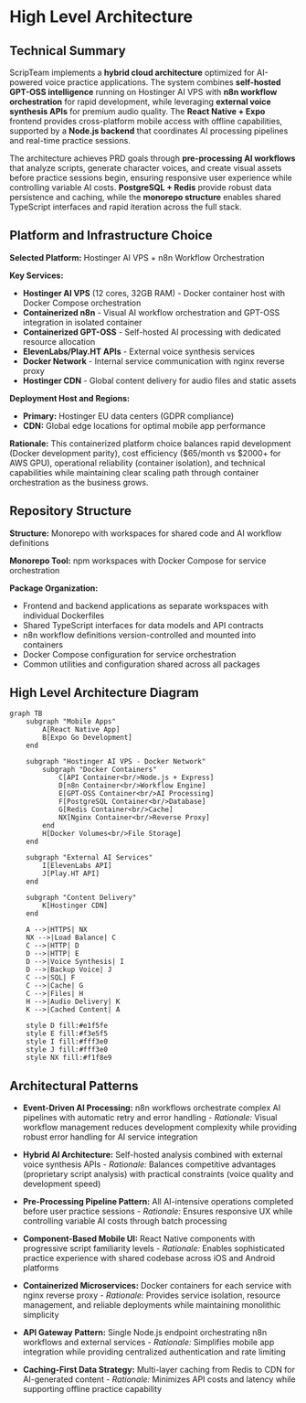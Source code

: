 # High Level Architecture

## Technical Summary

ScripTeam implements a **hybrid cloud architecture** optimized for AI-powered voice practice applications. The system combines **self-hosted GPT-OSS intelligence** running on Hostinger AI VPS with **n8n workflow orchestration** for rapid development, while leveraging **external voice synthesis APIs** for premium audio quality. The **React Native + Expo** frontend provides cross-platform mobile access with offline capabilities, supported by a **Node.js backend** that coordinates AI processing pipelines and real-time practice sessions.

The architecture achieves PRD goals through **pre-processing AI workflows** that analyze scripts, generate character voices, and create visual assets before practice sessions begin, ensuring responsive user experience while controlling variable AI costs. **PostgreSQL + Redis** provide robust data persistence and caching, while the **monorepo structure** enables shared TypeScript interfaces and rapid iteration across the full stack.

## Platform and Infrastructure Choice

**Selected Platform:** Hostinger AI VPS + n8n Workflow Orchestration

**Key Services:**
- **Hostinger AI VPS** (12 cores, 32GB RAM) - Docker container host with Docker Compose orchestration
- **Containerized n8n** - Visual AI workflow orchestration and GPT-OSS integration in isolated container
- **Containerized GPT-OSS** - Self-hosted AI processing with dedicated resource allocation
- **ElevenLabs/Play.HT APIs** - External voice synthesis services
- **Docker Network** - Internal service communication with nginx reverse proxy
- **Hostinger CDN** - Global content delivery for audio files and static assets

**Deployment Host and Regions:**
- **Primary:** Hostinger EU data centers (GDPR compliance)
- **CDN:** Global edge locations for optimal mobile app performance

**Rationale:** This containerized platform choice balances rapid development (Docker development parity), cost efficiency ($65/month vs $2000+ for AWS GPU), operational reliability (container isolation), and technical capabilities while maintaining clear scaling path through container orchestration as the business grows.

## Repository Structure

**Structure:** Monorepo with workspaces for shared code and AI workflow definitions

**Monorepo Tool:** npm workspaces with Docker Compose for service orchestration

**Package Organization:**
- Frontend and backend applications as separate workspaces with individual Dockerfiles
- Shared TypeScript interfaces for data models and API contracts
- n8n workflow definitions version-controlled and mounted into containers
- Docker Compose configuration for service orchestration
- Common utilities and configuration shared across all packages

## High Level Architecture Diagram

```mermaid
graph TB
    subgraph "Mobile Apps"
        A[React Native App]
        B[Expo Go Development]
    end

    subgraph "Hostinger AI VPS - Docker Network"
        subgraph "Docker Containers"
            C[API Container<br/>Node.js + Express]
            D[n8n Container<br/>Workflow Engine]
            E[GPT-OSS Container<br/>AI Processing]
            F[PostgreSQL Container<br/>Database]
            G[Redis Container<br/>Cache]
            NX[Nginx Container<br/>Reverse Proxy]
        end
        H[Docker Volumes<br/>File Storage]
    end

    subgraph "External AI Services"
        I[ElevenLabs API]
        J[Play.HT API]
    end

    subgraph "Content Delivery"
        K[Hostinger CDN]
    end

    A -->|HTTPS| NX
    NX -->|Load Balance| C
    C -->|HTTP| D
    D -->|HTTP| E
    D -->|Voice Synthesis| I
    D -->|Backup Voice| J
    C -->|SQL| F
    C -->|Cache| G
    C -->|Files| H
    H -->|Audio Delivery| K
    K -->|Cached Content| A

    style D fill:#e1f5fe
    style E fill:#f3e5f5
    style I fill:#fff3e0
    style J fill:#fff3e0
    style NX fill:#f1f8e9
```

## Architectural Patterns

- **Event-Driven AI Processing:** n8n workflows orchestrate complex AI pipelines with automatic retry and error handling - _Rationale:_ Visual workflow management reduces development complexity while providing robust error handling for AI service integration

- **Hybrid AI Architecture:** Self-hosted analysis combined with external voice synthesis APIs - _Rationale:_ Balances competitive advantages (proprietary script analysis) with practical constraints (voice quality and development speed)

- **Pre-Processing Pipeline Pattern:** All AI-intensive operations completed before user practice sessions - _Rationale:_ Ensures responsive UX while controlling variable AI costs through batch processing

- **Component-Based Mobile UI:** React Native components with progressive script familiarity levels - _Rationale:_ Enables sophisticated practice experience with shared codebase across iOS and Android platforms

- **Containerized Microservices:** Docker containers for each service with nginx reverse proxy - _Rationale:_ Provides service isolation, resource management, and reliable deployments while maintaining monolithic simplicity

- **API Gateway Pattern:** Single Node.js endpoint orchestrating n8n workflows and external services - _Rationale:_ Simplifies mobile app integration while providing centralized authentication and rate limiting

- **Caching-First Data Strategy:** Multi-layer caching from Redis to CDN for AI-generated content - _Rationale:_ Minimizes API costs and latency while supporting offline practice capability
